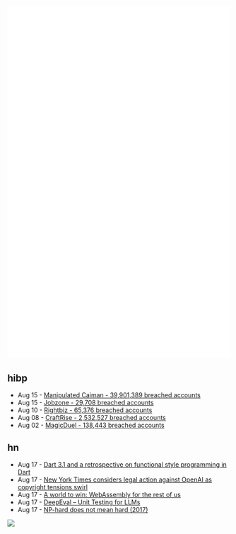 ![Metrics](https://raw.githubusercontent.com/phixion/phixion/master/metrics.svg)

## hibp

<!--
for https://github.com/phixion/phixion/blob/main/.github/workflows/feeds.yml
-->
<!--START_SECTION:haveibeenpwnd-->
- Aug 15 - [Manipulated Caiman - 39,901,389 breached accounts](https://haveibeenpwned.com/PwnedWebsites#ManipulatedCaiman)
- Aug 15 - [Jobzone - 29,708 breached accounts](https://haveibeenpwned.com/PwnedWebsites#Jobzone)
- Aug 10 - [Rightbiz - 65,376 breached accounts](https://haveibeenpwned.com/PwnedWebsites#Rightbiz)
- Aug 08 - [CraftRise - 2,532,527 breached accounts](https://haveibeenpwned.com/PwnedWebsites#CraftRise)
- Aug 02 - [MagicDuel - 138,443 breached accounts](https://haveibeenpwned.com/PwnedWebsites#MagicDuel)
<!--END_SECTION:haveibeenpwnd-->

## hn

<!--
for https://github.com/phixion/phixion/blob/main/.github/workflows/feeds.yml
-->
<!--START_SECTION:hn-->
- Aug 17 - [Dart 3.1 and a retrospective on functional style programming in Dart](https://medium.com/dartlang/dart-3-1-a-retrospective-on-functional-style-programming-in-dart-3-a1f4b3a7cdda)
- Aug 17 - [New York Times considers legal action against OpenAI as copyright tensions swirl](https://text.npr.org/1194202562)
- Aug 17 - [A world to win: WebAssembly for the rest of us](https://wingolog.org/archives/2023/03/20/a-world-to-win-webassembly-for-the-rest-of-us)
- Aug 17 - [DeepEval – Unit Testing for LLMs](https://github.com/mr-gpt/deepeval)
- Aug 17 - [NP-hard does not mean hard (2017)](https://jeremykun.com/2017/12/29/np-hard-does-not-mean-hard/)
<!--END_SECTION:hn-->

<!--
for https://yhype.me
-->
![](https://hit.yhype.me/github/profile?user_id=13013670)
